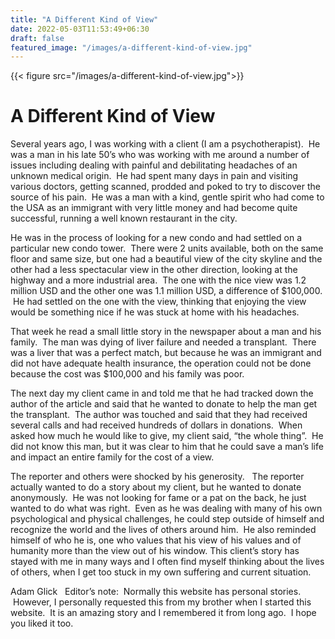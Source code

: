 ```yaml
---
title: "A Different Kind of View"
date: 2022-05-03T11:53:49+06:30
draft: false
featured_image: "/images/a-different-kind-of-view.jpg"
---
```

{{< figure src="/images/a-different-kind-of-view.jpg">}}


# A Different Kind of View
Several years ago, I was working with a client (I am a psychotherapist).  He was a man in his late 50’s who was working with me around a number of issues including dealing with painful and debilitating headaches of an unknown medical origin.  He had spent many days in pain and visiting various doctors, getting scanned, prodded and poked to try to discover the source of his pain.  He was a man with a kind, gentle spirit who had come to the USA as an immigrant with very little money and had become quite successful, running a well known restaurant in the city.

He was in the process of looking for a new condo and had settled on a particular new condo tower.  There were 2 units available, both on the same floor and same size, but one had a beautiful view of the city skyline and the other had a less spectacular view in the other direction, looking at the highway and a more industrial area.  The one with the nice view was 1.2 million USD and the other one was 1.1 million USD, a difference of $100,000.  He had settled on the one with the view, thinking that enjoying the view would be something nice if he was stuck at home with his headaches.

That week he read a small little story in the newspaper about a man and his family.  The man was dying of liver failure and needed a transplant.  There was a liver that was a perfect match, but because he was an immigrant and did not have adequate health insurance, the operation could not be done because the cost was $100,000 and his family was poor.  

The next day my client came in and told me that he had tracked down the author of the article and said that he wanted to donate to help the man get the transplant.  The author was touched and said that they had received several calls and had received hundreds of dollars in donations.  When asked how much he would like to give, my client said, “the whole thing”.  He did not know this man, but it was clear to him that he could save a man’s life and impact an entire family for the cost of a view.

The reporter and others were shocked by his generosity.   The reporter actually wanted to do a story about my client, but he wanted to donate anonymously.  He was not looking for fame or a pat on the back, he just wanted to do what was right.  Even as he was dealing with many of his own psychological and physical challenges, he could step outside of himself and recognize the world and the lives of others around him.  He also reminded himself of who he is, one who values that his view of his values and of humanity more than the view out of his window. This client’s story has stayed with me in many ways and I often find myself thinking about the lives of others, when I get too stuck in my own suffering and current situation.

Adam Glick
 
Editor’s note:  Normally this website has personal stories.  However, I personally requested this from my brother when I started this website.  It is an amazing story and I remembered it from long ago.  I hope you liked it too.
